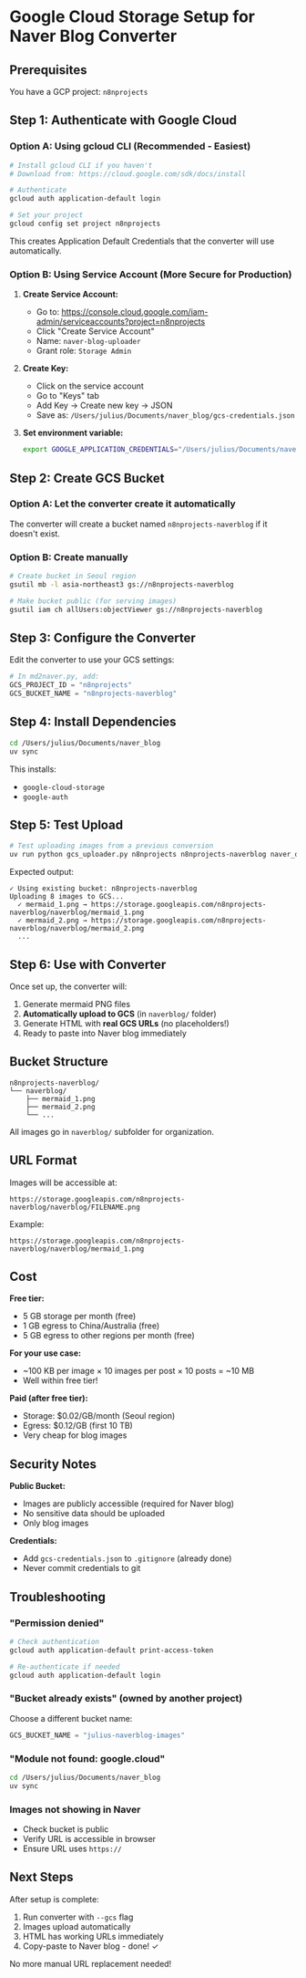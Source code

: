 # Google Cloud Storage Setup for Naver Blog Converter

## Prerequisites

You have a GCP project: `n8nprojects`

## Step 1: Authenticate with Google Cloud

### Option A: Using gcloud CLI (Recommended - Easiest)

```bash
# Install gcloud CLI if you haven't
# Download from: https://cloud.google.com/sdk/docs/install

# Authenticate
gcloud auth application-default login

# Set your project
gcloud config set project n8nprojects
```

This creates Application Default Credentials that the converter will use automatically.

### Option B: Using Service Account (More Secure for Production)

1. **Create Service Account:**
   - Go to: https://console.cloud.google.com/iam-admin/serviceaccounts?project=n8nprojects
   - Click "Create Service Account"
   - Name: `naver-blog-uploader`
   - Grant role: `Storage Admin`

2. **Create Key:**
   - Click on the service account
   - Go to "Keys" tab
   - Add Key → Create new key → JSON
   - Save as: `/Users/julius/Documents/naver_blog/gcs-credentials.json`

3. **Set environment variable:**
   ```bash
   export GOOGLE_APPLICATION_CREDENTIALS="/Users/julius/Documents/naver_blog/gcs-credentials.json"
   ```

## Step 2: Create GCS Bucket

### Option A: Let the converter create it automatically

The converter will create a bucket named `n8nprojects-naverblog` if it doesn't exist.

### Option B: Create manually

```bash
# Create bucket in Seoul region
gsutil mb -l asia-northeast3 gs://n8nprojects-naverblog

# Make bucket public (for serving images)
gsutil iam ch allUsers:objectViewer gs://n8nprojects-naverblog
```

## Step 3: Configure the Converter

Edit the converter to use your GCS settings:

```python
# In md2naver.py, add:
GCS_PROJECT_ID = "n8nprojects"
GCS_BUCKET_NAME = "n8nprojects-naverblog"
```

## Step 4: Install Dependencies

```bash
cd /Users/julius/Documents/naver_blog
uv sync
```

This installs:
- `google-cloud-storage`
- `google-auth`

## Step 5: Test Upload

```bash
# Test uploading images from a previous conversion
uv run python gcs_uploader.py n8nprojects n8nprojects-naverblog naver_output_20251012_153527/images
```

Expected output:
```
✓ Using existing bucket: n8nprojects-naverblog
Uploading 8 images to GCS...
  ✓ mermaid_1.png → https://storage.googleapis.com/n8nprojects-naverblog/naverblog/mermaid_1.png
  ✓ mermaid_2.png → https://storage.googleapis.com/n8nprojects-naverblog/naverblog/mermaid_2.png
  ...
```

## Step 6: Use with Converter

Once set up, the converter will:
1. Generate mermaid PNG files
2. **Automatically upload to GCS** (in `naverblog/` folder)
3. Generate HTML with **real GCS URLs** (no placeholders!)
4. Ready to paste into Naver blog immediately

## Bucket Structure

```
n8nprojects-naverblog/
└── naverblog/
    ├── mermaid_1.png
    ├── mermaid_2.png
    └── ...
```

All images go in `naverblog/` subfolder for organization.

## URL Format

Images will be accessible at:
```
https://storage.googleapis.com/n8nprojects-naverblog/naverblog/FILENAME.png
```

Example:
```
https://storage.googleapis.com/n8nprojects-naverblog/naverblog/mermaid_1.png
```

## Cost

**Free tier:**
- 5 GB storage per month (free)
- 1 GB egress to China/Australia (free)
- 5 GB egress to other regions per month (free)

**For your use case:**
- ~100 KB per image × 10 images per post × 10 posts = ~10 MB
- Well within free tier!

**Paid (after free tier):**
- Storage: $0.02/GB/month (Seoul region)
- Egress: $0.12/GB (first 10 TB)
- Very cheap for blog images

## Security Notes

**Public Bucket:**
- Images are publicly accessible (required for Naver blog)
- No sensitive data should be uploaded
- Only blog images

**Credentials:**
- Add `gcs-credentials.json` to `.gitignore` (already done)
- Never commit credentials to git

## Troubleshooting

### "Permission denied"
```bash
# Check authentication
gcloud auth application-default print-access-token

# Re-authenticate if needed
gcloud auth application-default login
```

### "Bucket already exists" (owned by another project)
Choose a different bucket name:
```python
GCS_BUCKET_NAME = "julius-naverblog-images"
```

### "Module not found: google.cloud"
```bash
cd /Users/julius/Documents/naver_blog
uv sync
```

### Images not showing in Naver
- Check bucket is public
- Verify URL is accessible in browser
- Ensure URL uses `https://`

## Next Steps

After setup is complete:
1. Run converter with `--gcs` flag
2. Images upload automatically
3. HTML has working URLs immediately
4. Copy-paste to Naver blog - done! ✓

No more manual URL replacement needed!
